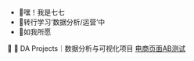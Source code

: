- 👋嘿！我是七七
- 🌱转行学习‘数据分析/运营’中
- 🌱如我所愿

🔗 📇 DA Projects｜数据分析与可视化项目
[电商页面AB测试](https://github.com/qijuxing/A-B-testing-of-e-commerce-pages)
